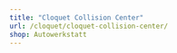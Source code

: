 ```yaml
---
title: "Cloquet Collision Center"
url: /cloquet/cloquet-collision-center/
shop: Autowerkstatt
---
```

